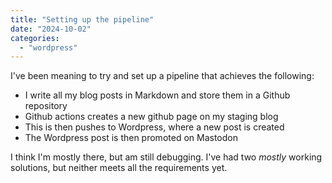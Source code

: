 ```yaml
---
title: "Setting up the pipeline"
date: "2024-10-02"
categories: 
  - "wordpress"
---
```


I've been meaning to try and set up a pipeline that achieves the following:

* I write all my blog posts in Markdown and store them in a Github repository
* Github actions creates a new github page on my staging blog
* This is then pushes to Wordpress, where a new post is created
* The Wordpress post is then promoted on Mastodon

I think I'm mostly there, but am still debugging. I've had two _mostly_ working solutions, but neither meets all the requirements yet.